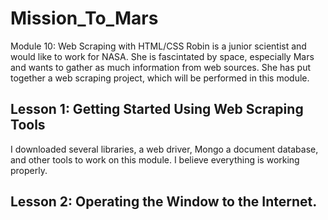 # Mission_To_Mars
Module 10:  Web Scraping with HTML/CSS
Robin is a junior scientist and would like to work for NASA.  She is fascintated by space, especially Mars and wants to gather as much information from web sources.  She has put together a web scraping project, which will be performed in this module.  
## Lesson 1:  Getting Started Using Web Scraping Tools
I downloaded several libraries, a web driver, Mongo a document database, and other tools to work on this module.  I believe everything is working properly.  
## Lesson 2:  Operating the Window to the Internet.  
